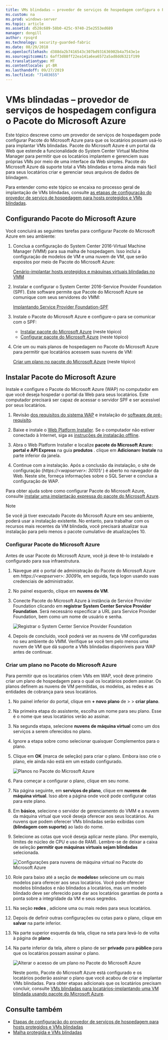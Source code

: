 ```yaml
---
title: VMs blindadas – provedor de serviços de hospedagem configura o Pacote do Microsoft Azure
ms.custom: na
ms.prod: windows-server
ms.topic: article
ms.assetid: d528c689-58b0-425c-9740-25e2553ed689
manager: dongill
author: rpsqrd
ms.technology: security-guarded-fabric
ms.date: 08/29/2018
ms.openlocfilehash: d388da2b7416543c307bd931636902b4a7543e1e
ms.sourcegitcommit: 6aff3d88ff22ea141a6ea6572a5ad8dd6321f199
ms.translationtype: MT
ms.contentlocale: pt-BR
ms.lasthandoff: 09/27/2019
ms.locfileid: "71403655"
---
```

# <a name="shielded-vms---hosting-service-provider-sets-up-windows-azure-pack"></a>VMs blindadas – provedor de serviços de hospedagem configura o Pacote do Microsoft Azure

Este tópico descreve como um provedor de serviços de hospedagem pode configurar Pacote do Microsoft Azure para que os locatários possam usá-lo para implantar VMs blindadas. Pacote do Microsoft Azure é um portal da Web que estende a funcionalidade do System Center Virtual Machine Manager para permitir que os locatários implantem e gerenciem suas próprias VMs por meio de uma interface da Web simples. Pacote do Microsoft Azure dá suporte total a VMs blindadas e torna ainda mais fácil para seus locatários criar e gerenciar seus arquivos de dados de blindagem.

Para entender como este tópico se encaixa no processo geral de implantação de VMs blindadas, consulte [as etapas de configuração do provedor de serviço de hospedagem para hosts protegidos e VMs blindadas](guarded-fabric-configuration-scenarios-for-shielded-vms-overview.md).

## <a name="setting-up-windows-azure-pack"></a>Configurando Pacote do Microsoft Azure

Você concluirá as seguintes tarefas para configurar Pacote do Microsoft Azure em seu ambiente:

1. Conclua a configuração do System Center 2016-Virtual Machine Manager (VMM) para sua malha de hospedagem. Isso inclui a configuração de modelos de VM e uma nuvem de VM, que serão expostos por meio de Pacote do Microsoft Azure:

    [Cenário-implantar hosts protegidos e máquinas virtuais blindadas no VMM](https://technet.microsoft.com/system-center-docs/vmm/scenario/guarded-overview)

2. Instalar e configurar o System Center 2016-Service Provider Foundation (SPF). Este software permite que Pacote do Microsoft Azure se comunique com seus servidores do VMM:

    [Implantando Service Provider Foundation-SPF](https://technet.microsoft.com/system-center-docs/spf/deploy/deploy-spf)

3. Instale o Pacote do Microsoft Azure e configure-o para se comunicar com o SPF:

    - [Instalar pacote do Microsoft Azure](#install-windows-azure-pack) (neste tópico)
    - [Configurar pacote do Microsoft Azure](#configure-windows-azure-pack) (neste tópico)

4. Crie um ou mais planos de hospedagem no Pacote do Microsoft Azure para permitir que locatários acessem suas nuvens de VM:

    [Criar um plano no pacote do Microsoft Azure](#create-a-plan-in-windows-azure-pack) (neste tópico)

## <a name="install-windows-azure-pack"></a>Instalar Pacote do Microsoft Azure

Instale e configure o Pacote do Microsoft Azure (WAP) no computador em que você deseja hospedar o portal da Web para seus locatários. Este computador precisará ser capaz de acessar o servidor SPF e ser acessível por seus locatários.

1.  Revisão [dos requisitos do sistema WAP](https://technet.microsoft.com/library/dn296442.aspx) e instalação do [software de pré-requisito](https://technet.microsoft.com/library/dn469335.aspx).

2.  Baixe e instale o [Web Platform Installer](https://www.microsoft.com/web/downloads/platform.aspx). Se o computador não estiver conectado à Internet, siga as [instruções de instalação offline](http://www.iis.net/learn/install/web-platform-installer/web-platform-installer-v4-command-line-webpicmdexe-rtw-release).

3.  Abra o Web Platform Installer e localize **pacote do Microsoft Azure: portal e API Express** na guia **produtos** . clique em **Adicionar**e **Instale** na parte inferior da janela.

4.  Continue com a instalação. Após a conclusão da instalação, o site de configuração (*https://&lt;wapserver&gt;: 30101/* ) é aberto no navegador da Web. Neste site, forneça informações sobre o SQL Server e conclua a configuração de WAP.

Para obter ajuda sobre como configurar Pacote do Microsoft Azure, consulte [instalar uma implantação expressa do pacote do Microsoft Azure](https://technet.microsoft.com/dn296439.aspx).

> [!NOTE]
> Se você já tiver executado Pacote do Microsoft Azure em seu ambiente, poderá usar a instalação existente. No entanto, para trabalhar com os recursos mais recentes da VM blindada, você precisará atualizar sua instalação para pelo menos o pacote cumulativo de atualizações 10.

### <a name="configure-windows-azure-pack"></a>Configurar Pacote do Microsoft Azure

Antes de usar Pacote do Microsoft Azure, você já deve tê-lo instalado e configurado para sua infraestrutura.

1.  Navegue até o portal de administração do Pacote do Microsoft Azure em *https://&lt;wapserver&gt;: 30091*e, em seguida, faça logon usando suas credenciais de administrador.

2.  No painel esquerdo, clique em **nuvens de VM**.

3.  Conecte Pacote do Microsoft Azure à instância de Service Provider Foundation clicando em **registrar System Center Service Provider Foundation**. Será necessário especificar a URL para Service Provider Foundation, bem como um nome de usuário e senha.

    ![Registrar o System Center Service Provider Foundation](../media/Guarded-Fabric-Shielded-VM/guarded-host-azure-pack-01-register-spf.png)

4.  Depois de concluído, você poderá ver as nuvens de VM configuradas no seu ambiente do VMM. Verifique se você tem pelo menos uma nuvem de VM que dá suporte a VMs blindadas disponíveis para WAP antes de continuar.

### <a name="create-a-plan-in-windows-azure-pack"></a>Criar um plano no Pacote do Microsoft Azure

Para permitir que os locatários criem VMs em WAP, você deve primeiro criar um plano de hospedagem para o qual os locatários podem assinar. Os planos definem as nuvens de VM permitidas, os modelos, as redes e as entidades de cobrança para seus locatários.

1. No painel inferior do portal, clique em **+ novo** **plano** de &gt; &gt; **criar plano**.

2. Na primeira etapa do assistente, escolha um nome para seu plano. Esse é o nome que seus locatários verão ao assinar.

3. Na segunda etapa, selecione **nuvens de máquina virtual** como um dos serviços a serem oferecidos no plano.

4. Ignore a etapa sobre como selecionar quaisquer Complementos para o plano.

5. Clique em **OK** (marca de seleção) para criar o plano. Embora isso crie o plano, ele ainda não está em um estado configurado.

   ![Planos no Pacote do Microsoft Azure](../media/Guarded-Fabric-Shielded-VM/guarded-host-azure-pack-02-create-plan.png)

6. Para começar a configurar o plano, clique em seu nome.

7. Na página seguinte, em **serviços de plano**, clique em **nuvens de máquina virtual**. Isso abre a página onde você pode configurar cotas para este plano.

8. Em **básico**, selecione o servidor de gerenciamento do VMM e a nuvem da máquina virtual que você deseja oferecer aos seus locatários. As nuvens que podem oferecer VMs blindadas serão exibidas com **(blindagem com suporte)** ao lado do nome.

9. Selecione as cotas que você deseja aplicar neste plano. (Por exemplo, limites de núcleo de CPU e uso de RAM). Lembre-se de deixar a caixa de seleção **permitir que máquinas virtuais sejam blindadas** selecionada.

   ![Configurações para nuvens de máquina virtual no Pacote do Microsoft Azure](../media/Guarded-Fabric-Shielded-VM/guarded-host-azure-pack-03-virtual-machine-clouds.png)
    
10. Role para baixo até a seção de **modelos**e selecione um ou mais modelos para oferecer aos seus locatários. Você pode oferecer modelos blindados e não blindados a locatários, mas um modelo blindado deve ser oferecido para dar aos locatários garantias de ponta a ponta sobre a integridade da VM e seus segredos.

11. Na seção **redes** , adicione uma ou mais redes para seus locatários.

12. Depois de definir outras configurações ou cotas para o plano, clique em **salvar** na parte inferior.

13. Na parte superior esquerda da tela, clique na seta para levá-lo de volta à página de **plano** .

14. Na parte inferior da tela, altere o plano de ser **privado** para **público** para que os locatários possam assinar o plano.

    ![Alterar o acesso de um plano no Pacote do Microsoft Azure](../media/Guarded-Fabric-Shielded-VM/guarded-host-azure-pack-04-change-access.png)

    Neste ponto, Pacote do Microsoft Azure está configurado e os locatários poderão assinar o plano que você acabou de criar e implantar VMs blindadas. Para obter etapas adicionais que os locatários precisam concluir, consulte [VMs blindadas para locatários-implantando uma VM blindada usando pacote do Microsoft Azure](guarded-fabric-shielded-vm-windows-azure-pack.md).

## <a name="see-also"></a>Consulte também

- [Etapas de configuração do provedor de serviços de hospedagem para hosts protegidos e VMs blindadas](guarded-fabric-configuration-scenarios-for-shielded-vms-overview.md)
- [Malha protegida e VMs blindadas](guarded-fabric-and-shielded-vms-top-node.md)
